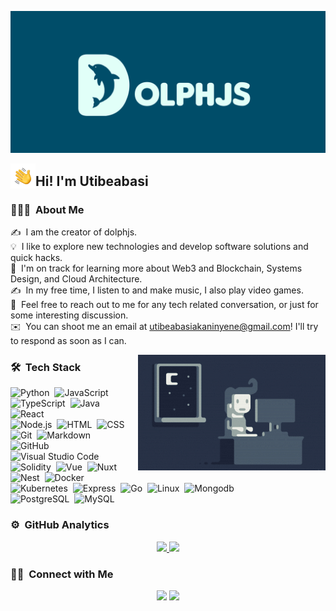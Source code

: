 ![dolph](https://raw.githubusercontent.com/Xlaez/Xlaez/kamou's/assets/dolph.png)

<img alt="Night Coding" src="./assets/Hand%20Wave.gif" width='40' align="left"/><h2>Hi! I'm Utibeabasi</h2>

<!-- ## 👋 &nbsp;Hey there! I'm Utibeabasi -->

### 👨🏻‍💻 &nbsp;About Me
✍️ &nbsp;I am the creator of dolphjs.\
💡 &nbsp;I like to explore new technologies and develop software solutions and quick hacks.\
🌱 &nbsp;I'm on track for learning more about Web3 and Blockchain, Systems Design, and Cloud Architecture.\
✍️ &nbsp;In my free time, I listen to and make music, I also play video games.\
💬 &nbsp;Feel free to reach out to me for any tech related conversation, or just for some interesting discussion.\
✉️ &nbsp;You can shoot me an email at utibeabasiakaninyene@gmail.com! I'll try to respond as soon as I can.

<img alt="Night Coding" src="https://raw.githubusercontent.com/AVS1508/AVS1508/master/assets/Night-Coding.gif" align="right"/>

### 🛠 &nbsp;Tech Stack

![Python](https://img.shields.io/badge/-Python-05122A?style=flat&logo=python)&nbsp;
![JavaScript](https://img.shields.io/badge/-JavaScript-05122A?style=flat&logo=javascript)&nbsp;
![TypeScript](https://img.shields.io/badge/-TypeScript-05122A?style=flat&logo=typescript)&nbsp;
![Java](https://img.shields.io/badge/-Java-05122A?style=flat&logo=java&logoColor=FFA518)&nbsp;
![React](https://img.shields.io/badge/-React-05122A?style=flat&logo=react)\
![Node.js](https://img.shields.io/badge/-Node.js-05122A?style=flat&logo=node.js)&nbsp;
![HTML](https://img.shields.io/badge/-HTML-05122A?style=flat&logo=HTML5)&nbsp;
![CSS](https://img.shields.io/badge/-CSS-05122A?style=flat&logo=CSS3&logoColor=1572B6)&nbsp;
![Git](https://img.shields.io/badge/-Git-05122A?style=flat&logo=git)&nbsp;
![Markdown](https://img.shields.io/badge/-Markdown-05122A?style=flat&logo=markdown)\
![GitHub](https://img.shields.io/badge/-GitHub-05122A?style=flat&logo=github)&nbsp;
![Visual Studio Code](https://img.shields.io/badge/-Visual%20Studio%20Code-05122A?style=flat&logo=visual-studio-code&logoColor=007ACC)&nbsp;
![Solidity](https://img.shields.io/badge/-Solidity-05122A?style=flat&logo=solidity)&nbsp;
![Vue](https://img.shields.io/badge/-Vue-05122A?style=flat&logo=vue)&nbsp;
![Nuxt](https://img.shields.io/badge/Nuxt-05122A?style=flat&logo=nuxtjs)&nbsp;
![Nest](https://img.shields.io/badge/-Nest-05122A?style=flat&logo=nestjs)&nbsp;
![Docker](https://img.shields.io/badge/-Docker-05122A?style=flat&logo=docker)\
![Kubernetes](https://img.shields.io/badge/-Kubernetes-05122A?style=flat&logo=kubernetes)&nbsp;
![Express](https://img.shields.io/badge/-Express-05122A?style=flat&logo=express)&nbsp;
![Go](https://img.shields.io/badge/-Go-05122A?style=flat&logo=go)&nbsp;
![Linux](https://img.shields.io/badge/-Linux-05122A?style=flat&logo=linux)&nbsp;
![Mongodb](https://img.shields.io/badge/-MongoDB-05122A?style=flat&logo=mongodb)\
![PostgreSQL](https://img.shields.io/badge/-PostgreSQL-05122A?style=flat&logo=postgresql)&nbsp;
![MySQL](https://img.shields.io/badge/-MySQL-05122A?style=flat&logo=mysql)&nbsp;

### ⚙️ &nbsp;GitHub Analytics

<p align="center">
<a href="https://github.com/Xlaez">
  <img height="180em" src="https://github-readme-stats-eight-theta.vercel.app/api?username=Xlaez&show_icons=true&theme=algolia&include_all_commits=true&count_private=true"/>
  <img height="180em" src="https://github-readme-stats-eight-theta.vercel.app/api/top-langs/?username=Xlaez&layout=compact&langs_count=8&theme=algolia"/>
</a>
</p>

### 🤝🏻 &nbsp;Connect with Me

<p align="center">
<a href="https://medium.com/@xlaezkamou"><img src="https://img.shields.io/badge/-medium.com-3423A6?style=flat&logo=Google-Chrome&logoColor=white"/></a>
<a href="mailto:utibeabsiakaninyene@gmail.com"><img src="https://img.shields.io/badge/-utibeabasiakaninyene@gmail.com-D14836?style=flat&logo=Gmail&logoColor=white"/></a>
</p>

